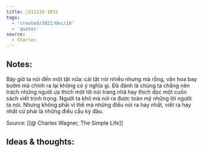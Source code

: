 ```yaml
---
title: 💬211218-1033
tags:
  - 'created/2021/Dec/18'
  - 'quotes'
source:
  - Charles
---
```


## Notes:
Bây giờ ta nói đến một tật nữa: cái tật nói nhiều nhưng mà rỗng, văn hoa bay bướm mà chính ra lại không có ý nghĩa gì. Đã đành là chúng ta chẳng nên trách những người ưa thích một lời nói trang nhã hay thích đọc một cuốn sách viết trịnh trọng. Người ta khó mà nói ra được toàn mỹ những lời người ta nói. Nhưng không phải vì thế mà những điều nói ra hay nhất, viết ra hay nhất cứ phải là những điều cầu kỳ đâu.

Source: [[@ Charles Wagner, The Simple Life]]

## Ideas & thoughts:
